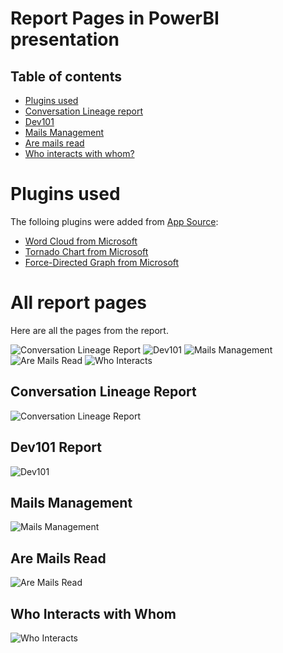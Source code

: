 # Report Pages in PowerBI presentation

## Table of contents
- [Plugins used](#plugins-used)
- [Conversation Lineage report](#conversation-lineage-report)
- [Dev101](#dev101-report)
- [Mails Management](#mails-management)
- [Are mails read](#are-mails-read)
- [Who interacts with whom?](#who-interacts-with-whom)


# Plugins used

The folloing plugins were added from [App Source](https://appsource.microsoft.com/en-us/marketplace/apps):
- [Word Cloud from Microsoft](https://appsource.microsoft.com/en-us/product/power-bi-visuals/wa104380752?tab=overview)   
- [Tornado Chart from Microsoft](https://appsource.microsoft.com/en-us/product/power-bi-visuals/wa104380768?tab=overview)  
- [Force-Directed Graph from Microsoft](https://appsource.microsoft.com/en-us/product/power-bi-visuals/WA104380764?tab=overview)  

# All report pages
Here are all the pages from the report.

![Conversation Lineage Report](../docs/power_bi/conversation_lineage_report.png)
![Dev101](../docs/power_bi/dev101.png)
![Mails Management](../docs/power_bi/management_mails.png)
![Are Mails Read](../docs/power_bi/are_mails_read.png)
![Who Interacts](../docs/power_bi/who_interacts.png)


## Conversation Lineage Report
![Conversation Lineage Report](../docs/power_bi/conversation_lineage_report.png)

## Dev101 Report
![Dev101](../docs/power_bi/dev101.png)

## Mails Management
![Mails Management](../docs/power_bi/management_mails.png)

## Are Mails Read
![Are Mails Read](../docs/power_bi/are_mails_read.png)

## Who Interacts with Whom
![Who Interacts](../docs/power_bi/who_interacts.png)
